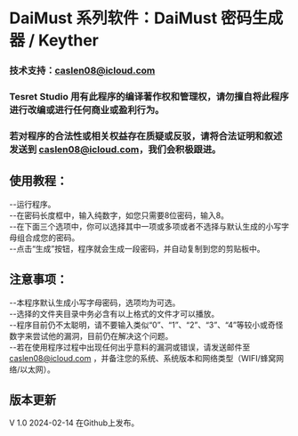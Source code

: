 # DaiMust 系列软件：DaiMust 密码生成器 / Keyther
### 技术支持：caslen08@icloud.com  
### Tesret Studio 用有此程序的编译著作权和管理权，请勿擅自将此程序进行改编或进行任何商业或盈利行为。  
### 若对程序的合法性或相关权益存在质疑或反驳，请将合法证明和叙述发送到 caslen08@icloud.com，我们会积极跟进。  

## 使用教程：
--运行程序。  
--在密码长度框中，输入纯数字，如您只需要8位密码，输入8。  
--在下面三个选项中，你可以选择其中一项或多项或者不选择与默认生成的小写字母组合成您的密码。  
--点击“生成”按钮，程序就会生成一段密码，并自动复制到您的剪贴板中。  

## 注意事项：
--本程序默认生成小写字母密码，选项均为可选。  
--选择的文件夹目录中务必含有以上格式的文件才可以播放。  
--程序目前仍不太聪明，请不要输入类似“0”、“1”、“2”、“3”、“4”等较小或奇怪数字来尝试他的漏洞，目前仍在解决这个问题。  
--若在使用程序过程中出现任何出乎意料的漏洞或错误，请发送邮件至 caslen08@icloud.com ，并备注您的系统、系统版本和网络类型（WIFI/蜂窝网络/以太网）。  

## 版本更新
V 1.0 2024-02-14 在Github上发布。  
